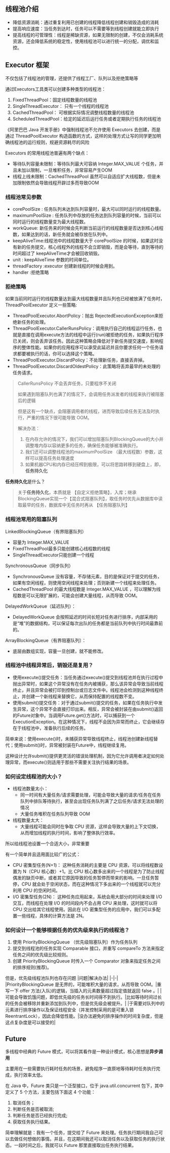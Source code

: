 ## 线程池介绍
- 降低资源消耗：通过重复利用已创建的线程降低线程创建和销毁造成的消耗
- 提高响应速度：当任务到达时，任务可以不需要等到线程创建就能立即执行
- 提高线程的可管理性：线程是稀缺资源，如果无限制的创建，不仅会消耗系统资源，还会降低系统的稳定性，使用线程池可以进行统一的分配，调优和监控。
## Executor 框架
不仅包括了线程池的管理，还提供了线程工厂、队列以及拒绝策略等

通过Executors工具类可以创建多种类型的线程池：
1. FixedThreadPool：固定线程数量的线程池
2. SingleThreadExecutor： 只有一个线程的线程池
3. CachedThreadPool： 可根据实际情况调整线程数量的线程池
4. ScheduledThreadPool：给定的延迟后运行任务或者定期执行任务的线程池

《阿里巴巴 Java 开发手册》中强制线程池不允许使用 Executors 去创建，而是通过 ThreadPoolExecutor 构造函数的方式，这样的处理方式让写的同学更加明确线程池的运行规则，规避资源耗尽的风险

Executors 的常用线程池普遍有两个缺点：
- 等待队列容量未限制：等待队列最大可容纳 Integer.MAX_VALUE 个任务，并且未加以限制，一旦堆积任务，非常容易产生OOM
- 线程上线未限制：CachedThreadPool 虽然可以自适应扩大线程数，但是未加限制依然会导致线程开辟过多而导致OOM
### 线程池常见参数
- corePoolSize : 任务队列未达到队列容量时，最大可以同时运行的线程数量。
- maximumPoolSize : 任务队列中存放的任务达到队列容量的时候，当前可以同时运行的线程数量变为最大线程数。
- workQueue: 新任务来的时候会先判断当前运行的线程数量是否达到核心线程数，如果达到的话，新任务就会被存放在队列中。
- keepAliveTime:线程池中的线程数量大于 corePoolSize 的时候，如果这时没有新的任务提交，核心线程外的线程不会立即销毁，而是会等待，直到等待的时间超过了 keepAliveTime才会被回收销毁。
- unit : keepAliveTime 参数的时间单位。
- threadFactory :executor 创建新线程的时候会用到。
- handler :拒绝策略

### 拒绝策略

 如果当前同时运行的线程数量达到最大线程数量并且队列也已经被放满了任务时，ThreadPoolExecutor 定义一些策略:
 - ThreadPoolExecutor.AbortPolicy：抛出 RejectedExecutionException来拒绝新任务的处理。
 - ThreadPoolExecutor.CallerRunsPolicy：调用执行自己的线程运行任务，也就是直接在调用execute方法的线程中运行(run)被拒绝的任务，如果执行程序已关闭，则会丢弃该任务。因此这种策略会降低对于新任务提交速度，影响程序的整体性能。如果你的应用程序可以承受此延迟并且你要求任何一个任务请求都要被执行的话，你可以选择这个策略。
 - ThreadPoolExecutor.DiscardPolicy：不处理新任务，直接丢弃掉。
 - ThreadPoolExecutor.DiscardOldestPolicy：此策略将丢弃最早的未处理的任务请求。

> CallerRunsPolicy 不会丢弃任务，只要程序不关闭
>
> 如果遇到阻塞队列也满了的情况下，会调用任务派发者的线程来执行被阻塞后的逻辑
>
> 但是这有一个缺点，会阻塞调用者的线程，进而导致后续任务无法及时执行，严重的情况下很可能导致 OOM。
>
> 解决办法：
> 1. 在内存允许的情况下，我们可以增加阻塞队列BlockingQueue的大小并调整堆内存以容纳更多的任务，确保任务能够被准确执行。
> 2. 我们还可以调整线程池的maximumPoolSize （最大线程数）参数，这样可以提高任务处理速度
> 3. 如果机器CPU和内存已经压榨到极限，可以将思路转移到硬盘上，即，**任务持久化**
>

**任务持久化**是什么？

> 关于**任务持久化**，本质就是 【自定义拒绝策略】，入库；继承BlockingQueue实现一个【混合式阻塞队列】，取任务时优先从数据库中读取最早的任务，数据库中无任务时再从 【任务阻塞队列】

### 线程池常用的阻塞队列

LinkedBlockingQueue（有界阻塞队列）
- 容量为 Integer.MAX_VALUE
- FixedThreadPool最多只能创建核心线程数的线程
- SingleThreadExecutor只能创建一个线程

SynchronousQueue（同步队列）
- SynchronousQueue 没有容量，不存储元素，目的是保证对于提交的任务，如果有空闲线程，则使用空闲线程来处理；否则新建一个线程来处理任务。
- CachedThreadPool 的最大线程数是 Integer.MAX_VALUE ，可以理解为线程数是可以无限扩展的，可能会创建大量线程，从而导致 OOM。

DelayedWorkQueue（延迟队列）：
- DelayedWorkQueue 会按照延迟的时间长短对任务进行排序，内部采用的是“堆”的数据结构，可以保证每次出队的任务都是当前队列中执行时间最靠前的。

ArrayBlockingQueue（有界阻塞队列）：
- 底层由数组实现，容量一旦创建，就不能修改。

### 线程池中线程异常后，销毁还是复用？

- 使用execute()提交任务：当任务通过execute()提交到线程池并在执行过程中抛出异常时，如果这个异常没有在任务内被捕获，那么该异常会导致当前线程终止，并且异常会被打印到控制台或日志文件中。线程池会检测到这种线程终止，并创建一个新线程来替换它，从而保持配置的线程数不变。
- 使用submit()提交任务：对于通过submit()提交的任务，如果在任务执行中发生异常，这个异常不会直接打印出来。相反，异常会被封装在由submit()返回的Future对象中。当调用Future.get()方法时，可以捕获到一个ExecutionException。在这种情况下，线程不会因为异常而终止，它会继续存在于线程池中，准备执行后续的任务。
  
  
简单来说：使用execute()时，未捕获异常导致线程终止，线程池创建新线程替代；使用submit()时，异常被封装在Future中，线程继续复用。

这种设计允许submit()提供更灵活的错误处理机制，因为它允许调用者决定如何处理异常，而execute()则适用于那些不需要关注执行结果的场景。

### 如何设定线程池的大小？
- 线程池数量太小：
  - 同一时间有大量任务/请求需要处理，可能会导致大量的请求/任务在任务队列中排队等待执行，甚至会出现任务队列满了之后任务/请求无法处理的情况
  - 大量任务堆积在任务队列导致 OOM
- 线程数量太大：
  - 大量线程可能会同时在争取 CPU 资源，这样会导致大量的上下文切换，从而增加线程的执行时间，影响了整体执行效率。

所以给线程池设置一个合适大小，非常重要

有一个简单并且适用面比较广的公式：
- CPU 密集型任务(N+1)： 这种任务消耗的主要是 CPU 资源，可以将线程数设置为 N（CPU 核心数）+1。比 CPU 核心数多出来的一个线程是为了防止线程偶发的缺页中断，或者其它原因导致的任务暂停而带来的影响。一旦任务暂停，CPU 就会处于空闲状态，而在这种情况下多出来的一个线程就可以充分利用 CPU 的空闲时间。
- I/O 密集型任务(2N)： 这种任务应用起来，系统会用大部分的时间来处理 I/O 交互，而线程在处理 I/O 的时间段内不会占用 CPU 来处理，这时就可以将 CPU 交出给其它线程使用。因此在 I/O 密集型任务的应用中，我们可以多配置一些线程，具体的计算方法是 2N。

### 如何设计一个能够根据任务的优先级来执行的线程池？
1. 使用 PriorityBlockingQueue （优先级阻塞队列）作为任务队列
2. 提交到线程池的任务实现 Comparable 接口，并重写 compareTo 方法来指定任务之间的优先级比较规则。
3. 创建 PriorityBlockingQueue 时传入一个 Comparator 对象来指定任务之间的排序规则(推荐)。

但是，优先级线程池队列也存在问题
|问题|解决办法|
|-|-|
|PriorityBlockingQueue 是无界的，可能堆积大量的请求，从而导致 OOM。|重写一下 offer 方法(入队)的逻辑，当插入的元素数量超过指定值就返回 false 。|
|可能会导致饥饿问题，即低优先级的任务长时间得不到执行。|比如等待时间过长的任务会被移除并重新添加到队列中，但是优先级会被提升。|
|于需要对队列中的元素进行排序操作以及保证线程安全（并发控制采用的是可重入锁 ReentrantLock），因此会降低性能。|没办法避免的排序操作的时间复杂度，但是这点复杂度是可以接受的|

## Future
多线程中经典的 Future 模式，可以将其看作是一种设计模式，核心思想是**异步调用**

主要用在一些需要执行耗时任务的场景，避免程序一直原地等待耗时任务执行完成，执行效率太低。

在 Java 中，Future 类只是一个泛型接口，位于 java.util.concurrent 包下，其中定义了 5 个方法，主要包括下面这 4 个功能：
1. 取消任务；
2. 判断任务是否被取消;
3. 判断任务是否已经执行完成;
4. 获取任务执行结果。

简单理解就是：我有一个任务，提交给了 Future 来处理。任务执行期间我自己可以去做任何想做的事情。并且，在这期间我还可以取消任务以及获取任务的执行状态。一段时间之后，我就可以 Future 那里直接取出任务执行结果。
